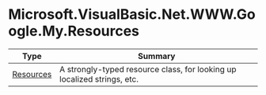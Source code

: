 ﻿
# Microsoft.VisualBasic.Net.WWW.Google.My.Resources

|Type|Summary|
|----|-------|
|[Resources](./Resources.md)|A strongly-typed resource class, for looking up localized strings, etc.|

